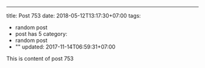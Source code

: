 ---
title: Post 753
date: 2018-05-12T13:17:30+07:00
tags:
  - random post
  - post has 5
category:
  - random post
  - ""
updated: 2017-11-14T06:59:31+07:00

This is content of post 753